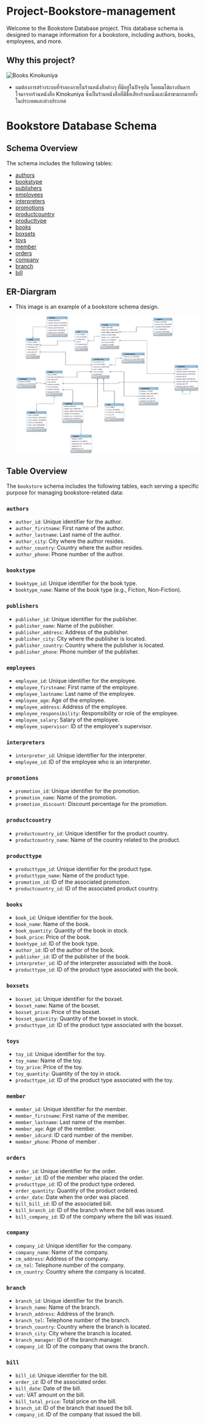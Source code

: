 # Project-Bookstore-management
Welcome to the Bookstore Database project. This database schema is designed to manage information for a bookstore, including authors, books, employees, and more.
## Why this project?
![Books Kinokuniya](https://insideretail.com.au/wp-content/uploads/2021/01/Books-Kinokuniya.jpg)
- ผมต้องการสร้างระบบที่จำลองภายในร้านหนังสือต่างๆ ที่มีอยู่ในปัจจุบัน โดยผมได้แรงบันดารใจมาจากร้านหนังสือ Kinokuniya ซึ่งเป็นร้านหนังสือที่มีชื่อเสียงร้านหนึ่งและมีสาขามากมายทั้งในประเทศและต่างประเทศ

# Bookstore Database Schema
## Schema Overview

The schema includes the following tables:
- [authors](#authors)
- [bookstype](#bookstype)
- [publishers](#publishers)
- [employees](#employees)
- [interpreters](#interpreters)
- [promotions](#promotions)
- [productcountry](#productcountry)
- [producttype](#producttype)
- [books](#books)
- [boxsets](#boxsets)
- [toys](#toys)
- [member](#member)
- [orders](#orders)
- [company](#company)
- [branch](#branch)
- [bill](#bill)
  
 ## ER-Diargram
 - This image is an example of a bookstore schema design.
   
   ![ER-Diargram](https://github.com/Tako-C/Project-Bookstore-management/blob/main/Image/BooksStore-ER-V4.png?raw=true)
   

## Table Overview
The `bookstore` schema includes the following tables, each serving a specific purpose for managing bookstore-related data:

### `authors`
- `author_id`: Unique identifier for the author.
- `author_firstname`: First name of the author.
- `author_lastname`: Last name of the author.
- `author_city`: City where the author resides.
- `author_country`: Country where the author resides.
- `author_phone`: Phone number of the author.

### `bookstype`
- `booktype_id`: Unique identifier for the book type.
- `booktype_name`: Name of the book type (e.g., Fiction, Non-Fiction).

### `publishers`
- `publisher_id`: Unique identifier for the publisher.
- `publisher_name`: Name of the publisher.
- `publisher_address`: Address of the publisher.
- `publisher_city`: City where the publisher is located.
- `publisher_country`: Country where the publisher is located.
- `publisher_phone`: Phone number of the publisher.

### `employees`
- `employee_id`: Unique identifier for the employee.
- `employee_firstname`: First name of the employee.
- `employee_lastname`: Last name of the employee.
- `employee_age`: Age of the employee.
- `employee_address`: Address of the employee.
- `employee_responsibility`: Responsibility or role of the employee.
- `employee_salary`: Salary of the employee.
- `employee_supervisor`: ID of the employee's supervisor.

### `interpreters`
- `interpreter_id`: Unique identifier for the interpreter.
- `employee_id`: ID of the employee who is an interpreter.

### `promotions`
- `promotion_id`: Unique identifier for the promotion.
- `promotion_name`: Name of the promotion.
- `promotion_discount`: Discount percentage for the promotion.

### `productcountry`
- `productcountry_id`: Unique identifier for the product country.
- `productcountry_name`: Name of the country related to the product.

### `producttype`
- `producttype_id`: Unique identifier for the product type.
- `producttype_name`: Name of the product type.
- `promotion_id`: ID of the associated promotion.
- `productcountry_id`: ID of the associated product country.

### `books`
- `book_id`: Unique identifier for the book.
- `book_name`: Name of the book.
- `book_quantity`: Quantity of the book in stock.
- `book_price`: Price of the book.
- `booktype_id`: ID of the book type.
- `author_id`: ID of the author of the book.
- `publisher_id`: ID of the publisher of the book.
- `interpreter_id`: ID of the interpreter associated with the book.
- `producttype_id`: ID of the product type associated with the book.

### `boxsets`
- `boxset_id`: Unique identifier for the boxset.
- `boxset_name`: Name of the boxset.
- `boxset_price`: Price of the boxset.
- `boxset_quantity`: Quantity of the boxset in stock.
- `producttype_id`: ID of the product type associated with the boxset.

### `toys`
- `toy_id`: Unique identifier for the toy.
- `toy_name`: Name of the toy.
- `toy_price`: Price of the toy.
- `toy_quantity`: Quantity of the toy in stock.
- `producttype_id`: ID of the product type associated with the toy.

### `member`
- `member_id`: Unique identifier for the member.
- `member_firstname`: First name of the member.
- `member_lastname`: Last name of the member.
- `member_age`: Age of the member.
- `member_idcard`: ID card number of the member.
- `member_phone`: Phone of member .

### `orders`
- `order_id`: Unique identifier for the order.
- `member_id`: ID of the member who placed the order.
- `producttype_id`: ID of the product type ordered.
- `order_quantity`: Quantity of the product ordered.
- `order_date`: Date when the order was placed.
- `bill_bill_id`: ID of the associated bill.
- `bill_branch_id`: ID of the branch where the bill was issued.
- `bill_company_id`: ID of the company where the bill was issued.

### `company`
- `company_id`: Unique identifier for the company.
- `company_name`: Name of the company.
- `cm_address`: Address of the company.
- `cm_tel`: Telephone number of the company.
- `cm_country`: Country where the company is located.

### `branch`
- `branch_id`: Unique identifier for the branch.
- `branch_name`: Name of the branch.
- `branch_address`: Address of the branch.
- `branch_tel`: Telephone number of the branch.
- `branch_country`: Country where the branch is located.
- `branch_city`: City where the branch is located.
- `branch_manager`: ID of the branch manager.
- `company_id`: ID of the company that owns the branch.

### `bill`
- `bill_id`: Unique identifier for the bill.
- `order_id`: ID of the associated order.
- `bill_date`: Date of the bill.
- `vat`: VAT amount on the bill.
- `bill_total_price`: Total price on the bill.
- `branch_id`: ID of the branch that issued the bill.
- `company_id`: ID of the company that issued the bill.


